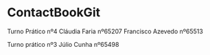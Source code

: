 # ContactBookGit
Turno Prático nº4
Cláudia Faria nº65207
Francisco Azevedo nº65513	

Turno prático nº3
Júlio Cunha nº65498	
